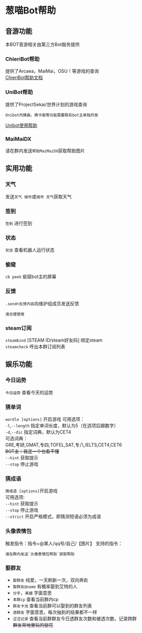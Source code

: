 # 葱喵Bot帮助
## 音游功能
本BOT音游相关由第三方Bot服务提供<br />
### ChieriBot帮助
提供了Arcaea，MaiMai，OSU！等游戏的查询<br />
[ChieriBot帮助文档](https://chieri.docs.chinosk6.cn)<br />

### UniBot帮助
提供了ProjectSekai/世界计划的游戏查询
```tip
Unibot内猜曲，猜卡面等功能需要联系bot主单独开放
```
[Unibot使用帮助](https://docs.unipjsk.com)

### MaiMaiDX
请在群内发送`帮助MaiMaiDX`获取帮助图片<br />
## 实用功能
### 天气
发送`天气 城市`或`城市 天气`获取天气
### 签到
`签到` 进行签到<br />
### 状态
`状态` 查看机器人运行状态
### 偷窥
`cb peek` 偷窥bot主的屏幕
### 反馈
`.send+反馈内容`向维护组成员发送反馈
```admonish danger
请合理使用
```

### steam订阅
`steambind` [STEAM ID/steam好友码] 绑定steam<br />
`steamcheck` 呼出本群订阅列表<br />

## 娱乐功能
### 今日运势
`今日运势` 查看今天的运势
### 猜单词
`wordle [options]` 开启游戏
可用选项：<br />
`-l`,`--length` 指定单词长度，默认为5（在选项后跟数字）<br />
`-d`,`--dic` 指定词典，默认为CET4<br />
可选词典：<br />
GRE,考研,GMAT,专四,TOFEL,SAT,专八,IELTS,CET4,CET6<br />
~~BOT主：我是一个也看不懂~~<br/>
`--hint` 获取提示<br />
`--stop` 停止游戏<br />
### 猜成语
`猜成语 [options]`开启游戏<br />
可用选项:<br />
`--hint` 获取提示<br />
`--stop` 停止游戏<br />
`--strict` 开启严格模式，即猜测短语必须为成语<br />
### 头像表情包
触发指令：指令+@某人/qq号/自己/【图片】
支持的指令：<br />
```admonish tip
请在群内发送`头像表情包帮助`获取帮助
```

### 娶群友
- `娶群友` 纯爱，一天刷新一次，双向奔赴<br />
- `娶群友@name` 有概率娶到艾特的人<br />
- `分手`，`离婚` 字面意思<br />
- `本群cp` 查看当前群内cp<br />
- `群友卡池` 查看当前群可以娶到的群友列表<br />
- `透群友` 字面意思，每次抽到的结果都不一样<br />
- `涩涩记录` 查看当前群群友今日透群友次数和被透次数，记录跨群<br />
~~群友背地里玩的挺花~~